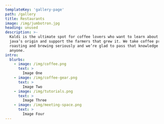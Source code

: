 ```yaml
---
templateKey: 'gallery-page'
path: /gallery
title: Restaurants
image: /img/jumbotron.jpg
heading: unused
description: >-
  Kaldi is the ultimate spot for coffee lovers who want to learn about their
  java’s origin and support the farmers that grew it. We take coffee production,
  roasting and brewing seriously and we’re glad to pass that knowledge to
  anyone.
intro:
  blurbs:
    - image: /img/coffee.png
      text: >
        Image One
    - image: /img/coffee-gear.png
      text: >
        Image Two
    - image: /img/tutorials.png
      text: >
        Image Three
    - image: /img/meeting-space.png
      text: >
        Image Four
---
```

